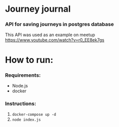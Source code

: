 # Journey journal
### API for saving journeys in postgres database

This API was used as an example on meetup https://www.youtube.com/watch?v=r0_EE8ek7gs

# How to run:
### Requirements:
- Node.js
- docker
### Instructions:
1. ```docker-compose up -d```
2. ```node index.js```
